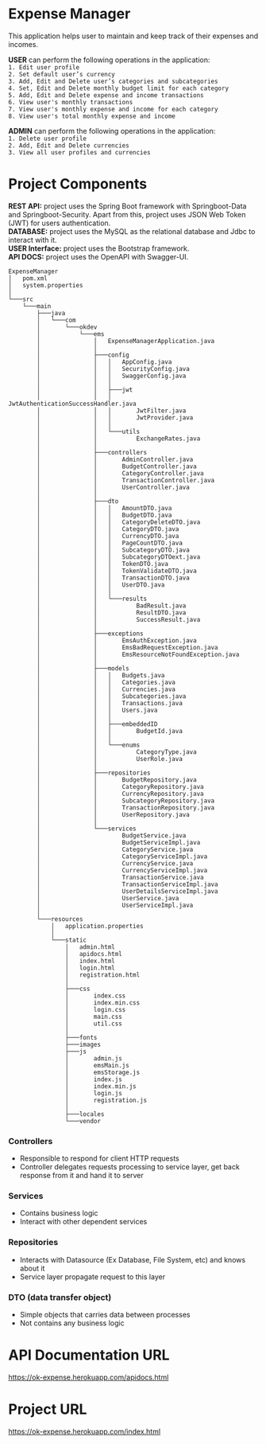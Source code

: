 # Expense Manager
This application helps user to maintain and keep track of their expenses and incomes.

**USER** can perform the following operations in the application:  
`1.	Edit user profile`  
`2.	Set default user’s currency`  
`3.	Add, Edit and Delete user’s categories and subcategories`  
`4.	Set, Edit and Delete monthly budget limit for each category`  
`5.	Add, Edit and Delete expense and income transactions`  
`6.	View user's monthly transactions`  
`7. View user's monthly expense and income for each category`  
`8. View user's total monthly expense and income`  

**ADMIN** can perform the following operations in the application:  
`1.	Delete user profile`  
`2.	Add, Edit and Delete currencies`  
`3. View all user profiles and currencies`  

# Project Components
**REST API:** project uses the Spring Boot framework with Springboot-Data and Springboot-Security. Apart from this, project uses JSON Web Token (JWT) for users authentication.  
**DATABASE:** project uses the MySQL as the relational database and Jdbc to interact with it.  
**USER Interface:** project uses the Bootstrap framework.  
**API DOCS:** project uses the OpenAPI with Swagger-UI.  

```
ExpenseManager
│   pom.xml
│   system.properties
│           
└───src
    └───main
        ├───java
        │   └───com
        │       └───okdev
        │           └───ems
        │               │   ExpenseManagerApplication.java
        │               │   
        │               ├───config
        │               │   │   AppConfig.java
        │               │   │   SecurityConfig.java
        │               │   │   SwaggerConfig.java
        │               │   │   
        │               │   ├───jwt
        │               │   │       JwtAuthenticationSuccessHandler.java
        │               │   │       JwtFilter.java
        │               │   │       JwtProvider.java
        │               │   │       
        │               │   └───utils
        │               │           ExchangeRates.java
        │               │           
        │               ├───controllers
        │               │       AdminController.java
        │               │       BudgetController.java
        │               │       CategoryController.java
        │               │       TransactionController.java
        │               │       UserController.java
        │               │       
        │               ├───dto
        │               │   │   AmountDTO.java
        │               │   │   BudgetDTO.java
        │               │   │   CategoryDeleteDTO.java
        │               │   │   CategoryDTO.java
        │               │   │   CurrencyDTO.java
        │               │   │   PageCountDTO.java
        │               │   │   SubcategoryDTO.java
        │               │   │   SubcategoryDTOext.java
        │               │   │   TokenDTO.java
        │               │   │   TokenValidateDTO.java
        │               │   │   TransactionDTO.java
        │               │   │   UserDTO.java
        │               │   │   
        │               │   └───results
        │               │           BadResult.java
        │               │           ResultDTO.java
        │               │           SuccessResult.java
        │               │           
        │               ├───exceptions
        │               │       EmsAuthException.java
        │               │       EmsBadRequestException.java
        │               │       EmsResourceNotFoundException.java
        │               │       
        │               ├───models
        │               │   │   Budgets.java
        │               │   │   Categories.java
        │               │   │   Currencies.java
        │               │   │   Subcategories.java
        │               │   │   Transactions.java
        │               │   │   Users.java
        │               │   │   
        │               │   ├───embeddedID
        │               │   │       BudgetId.java
        │               │   │       
        │               │   └───enums
        │               │           CategoryType.java
        │               │           UserRole.java
        │               │           
        │               ├───repositories
        │               │       BudgetRepository.java
        │               │       CategoryRepository.java
        │               │       CurrencyRepository.java
        │               │       SubcategoryRepository.java
        │               │       TransactionRepository.java
        │               │       UserRepository.java
        │               │       
        │               └───services
        │                       BudgetService.java
        │                       BudgetServiceImpl.java
        │                       CategoryService.java
        │                       CategoryServiceImpl.java
        │                       CurrencyService.java
        │                       CurrencyServiceImpl.java
        │                       TransactionService.java
        │                       TransactionServiceImpl.java
        │                       UserDetailsServiceImpl.java
        │                       UserService.java
        │                       UserServiceImpl.java
        │                       
        └───resources
            │   application.properties
            │   
            └───static
                │   admin.html
                │   apidocs.html
                │   index.html
                │   login.html
                │   registration.html
                │   
                ├───css
                │       index.css
                │       index.min.css
                │       login.css
                │       main.css
                │       util.css
                │       
                ├───fonts 
                ├───images
                ├───js
                │       admin.js
                │       emsMain.js
                │       emsStorage.js
                │       index.js
                │       index.min.js
                │       login.js
                │       registration.js
                │       
                ├───locales
                └───vendor
```

### Controllers  
*	Responsible to respond for client HTTP requests  
*	Controller delegates requests processing to service layer, get back response from it and hand it to server  
### Services  
*	Contains business logic  
*	Interact with other dependent services  
### Repositories  
*	Interacts with Datasource (Ex Database, File System, etc) and knows about it  
*	Service layer propagate request to this layer  
### DTO (data transfer object)
*   Simple objects that carries data between processes
*   Not contains any business logic

# API Documentation URL
https://ok-expense.herokuapp.com/apidocs.html

# Project URL
https://ok-expense.herokuapp.com/index.html
